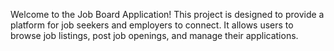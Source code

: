 Welcome to the Job Board Application! This project is designed to provide a platform for job seekers and employers to connect. 
It allows users to browse job listings, post job openings, and manage their applications.


